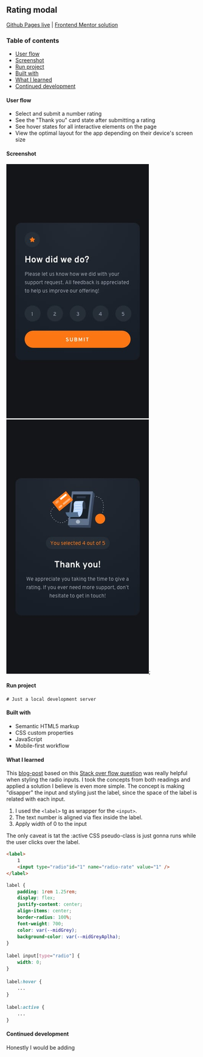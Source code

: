 ## Rating modal
[Github Pages live](https://alexcumplido.github.io/frontend-mentor/rating-modal/) | [Frontend Mentor solution](https://www.frontendmentor.io/solutions/javascript-interactive-modal-vIDpbcZYq1)

### Table of contents
- [User flow](#user-flow)
- [Screenshot](#screenshot)
- [Run project](#run-project)
- [Built with](#built-with)
- [What I learned](#what-i-learned)
- [Continued development](#continued-development)

#### User flow
- Select and submit a number rating
- See the "Thank you" card state after submitting a rating
- See hover states for all interactive elements on the page
- View the optimal layout for the app depending on their device's screen size

#### Screenshot
![First Modal preview](./design/mobile-design.jpg)
![Second modal preview](./design/mobile-thank-you-state.jpg);

#### Run project
```
# Just a local development server
```

#### Built with
- Semantic HTML5 markup
- CSS custom properties
- JavaScript
- Mobile-first workflow

#### What I learned
This [blog-post](https://markheath.net/post/customize-radio-button-css) based on this [Stack over flow question](https://stackoverflow.com/questions/4641752/css-how-to-style-a-selected-radio-buttons-label) was really helpful when styling the radio inputs. I took the concepts from both readings and applied a solution I believe is even more simple. The concept is making "disapper" the input and styling just the label, since the space of the label is related with each input.
1. I used the `<label>` tg as wrapper for the `<input>`. 
2. The text number is aligned via flex inside the label.
3. Apply width of 0 to the input                

The only caveat is tat the :active CSS pseudo-class is just gonna runs while the user clicks over the label. 

```html
<label>
    1
    <input type="radio"id="1" name="radio-rate" value="1" />
</label>
```
```css
label {
    padding: 1rem 1.25rem;
    display: flex;
    justify-content: center;
    align-items: center;
    border-radius: 100%;
    font-weight: 700;
    color: var(--midGrey);
    background-color: var(--midGreyAplha);
}

label input[type="radio"] {
    width: 0;
}

label:hover {
    ...
}

label:active {
    ...
}
```

#### Continued development
Honestly I would be adding 